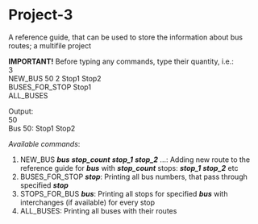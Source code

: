 # Project-3
A reference guide, that can be used to store the information about bus routes; a multifile project

**IMPORTANT!** Before typing any commands, type their quantity, i.e.:  
3  
NEW_BUS 50 2 Stop1 Stop2   
BUSES_FOR_STOP Stop1  
ALL_BUSES

Output:  
50  
Bus 50: Stop1 Stop2  

*Available commands*:
1) NEW_BUS ***bus*** ***stop_count*** ***stop_1*** ***stop_2*** ...:  Adding new route to the reference guide for ***bus*** with ***stop_count*** stops: ***stop_1*** ***stop_2*** etc
2) BUSES_FOR_STOP ***stop***:  Printing all bus numbers, that pass through specified ***stop***
3) STOPS_FOR_BUS ***bus***:  Printing all stops for specified ***bus*** with interchanges (if available) for every stop
4) ALL_BUSES:  Printing all buses with their routes
